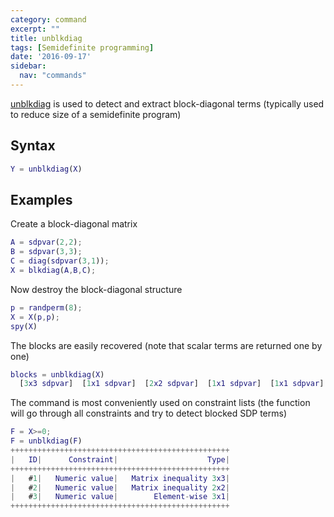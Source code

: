 ```yaml
---
category: command
excerpt: ""
title: unblkdiag
tags: [Semidefinite programming]
date: '2016-09-17'
sidebar:
  nav: "commands"
---
```


[unblkdiag](/command/unblkdiag) is used to detect and extract block-diagonal terms (typically used to reduce size of a semidefinite program)

## Syntax

````matlab
Y = unblkdiag(X)
````

## Examples

Create a block-diagonal matrix

````matlab
A = sdpvar(2,2);
B = sdpvar(3,3);
C = diag(sdpvar(3,1));
X = blkdiag(A,B,C);
````

Now destroy the block-diagonal structure

````matlab
p = randperm(8);
X = X(p,p);
spy(X)
````

The blocks are easily recovered (note that scalar terms are returned one by one)

````matlab
blocks = unblkdiag(X)
  [3x3 sdpvar]  [1x1 sdpvar]  [2x2 sdpvar]  [1x1 sdpvar]  [1x1 sdpvar]
````

The command is most conveniently used on constraint lists (the function will go through all constraints and try to detect blocked SDP terms)

````matlab
F = X>=0;
F = unblkdiag(F)
+++++++++++++++++++++++++++++++++++++++++++++++++
|   ID|      Constraint|                    Type|
+++++++++++++++++++++++++++++++++++++++++++++++++
|   #1|   Numeric value|   Matrix inequality 3x3|
|   #2|   Numeric value|   Matrix inequality 2x2|
|   #3|   Numeric value|        Element-wise 3x1|
+++++++++++++++++++++++++++++++++++++++++++++++++
````
